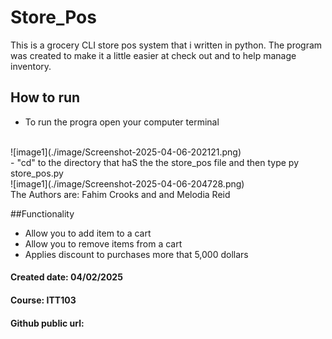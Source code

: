# Store_Pos
This is a grocery CLI store pos system that i written in python. 
The program was created to make it a little easier at check out and to help manage inventory. 

## How to run
- To run the progra open your computer terminal
<br />
![image1](./image/Screenshot-2025-04-06-202121.png)
<br />
- "cd" to the directory that haS the the store_pos file and then type py store_pos.py
<br />
![image1](./image/Screenshot-2025-04-06-204728.png)
<br />
The Authors are: Fahim Crooks and and Melodia Reid 

##Functionality
- Allow you to add item to a cart
- Allow you to remove items from a cart
- Applies discount to purchases more that 5,000 dollars


#### Created date: 04/02/2025
#### Course: ITT103 
#### Github public url: 
